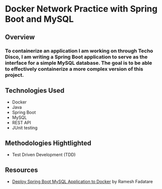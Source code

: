 # Docker Network Practice with Spring Boot and MySQL

## Overview
### To containerize an application I am working on through Techo Disco, I am writing a Spring Boot application to serve as the interface for a simple MySQL database. The goal is to be able to effectively containerize a more complex version of this project.

## Technologies Used
* Docker
* Java
* Spring Boot
* MySQL
* REST API
* JUnit testing

## Methodologies Hightlighted
* Test Driven Development (TDD)

## Resources
* [Deploy Spring Boot MySQL Application to Docker](https://www.javaguides.net/2022/12/deploy-spring-boot-mysql-application-to-docker.html) by Ramesh Fadatare
